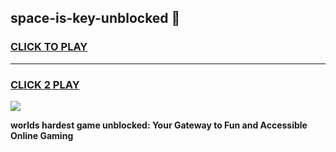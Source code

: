 
## space-is-key-unblocked 👋
<h3>
<a href="https://premium.freeplayer.one?title=space-is-key-unblocked&ref=14F">CLICK TO PLAY</a></h3>
<hr>

<h3>
<a href="https://premium.freeplayer.one?title=space-is-key-unblocked&ref=14F">CLICK 2 PLAY</a>
  
</h3>

<a href="https://premium.freeplayer.one?title=space-is-key-unblocked&ref=12F/"><img src="https://clearcache.store/games.png"></a>


**worlds hardest game unblocked: Your Gateway to Fun and Accessible Online Gaming**

